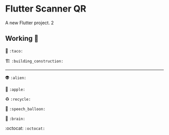 # Flutter Scanner QR

A new Flutter project. 2


## Working 👷

:taco: ``:taco:``

:building_construction:  	```:building_construction:```

--------------------------------------
:alien: ``:alien:``

:apple: ``:apple:``

:recycle: ``:recycle:``

:speech_balloon: ``:speech_balloon:``

:brain: ``:brain: ``

:octocat:  ``:octocat: ``

<!-- Don't give up -->
<!--  DAY 2 bug-->
<!--  AAAAAAAAAAa~!!-->
<!--  Si se puedo ~~~-->
<!--Studying  -->
<!-- Whats  -->
<!-- x1  -->
<!-- Casi Decap -->

